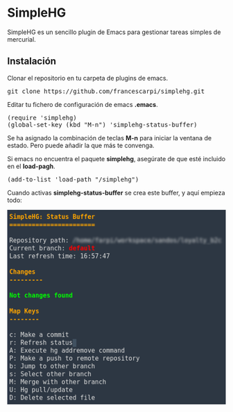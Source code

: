 # SimpleHG

SimpleHG es un sencillo plugin de Emacs para gestionar tareas simples de mercurial.

## Instalación

Clonar el repositorio en tu carpeta de plugins de emacs.

<pre>
git clone https://github.com/francescarpi/simplehg.git
</pre>

Editar tu fichero de configuración de emacs **.emacs**.

<pre>
(require 'simplehg)
(global-set-key (kbd "M-n") 'simplehg-status-buffer)
</pre>

Se ha asignado la combinación de teclas **M-n** para iniciar la ventana de estado. Pero puede añadir la que más te convenga.

Si emacs no encuentra el paquete **simplehg**, asegúrate de que esté incluido en el __load-pagh__.

<pre>
(add-to-list 'load-path "<your-pagh>/simplehg")
</pre>

Cuando activas **simplehg-status-buffer** se crea este buffer, y aquí empieza todo:

![Captura de pantalla](screenshot1.png)
